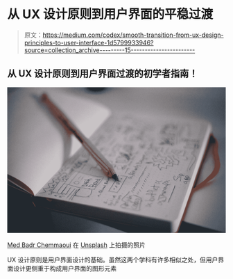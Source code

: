 # 从 UX 设计原则到用户界面的平稳过渡

> 原文：<https://medium.com/codex/smooth-transition-from-ux-design-principles-to-user-interface-1d5799933946?source=collection_archive---------15----------------------->

## 从 UX 设计原则到用户界面过渡的初学者指南！

![](img/fc664f01e2a2ec00fa8e97cf44c30068.png)

[Med Badr Chemmaoui](https://unsplash.com/@medbadrc?utm_source=medium&utm_medium=referral) 在 [Unsplash](https://unsplash.com?utm_source=medium&utm_medium=referral) 上拍摄的照片

UX 设计原则是用户界面设计的基础。虽然这两个学科有许多相似之处，但用户界面设计更侧重于构成用户界面的图形元素